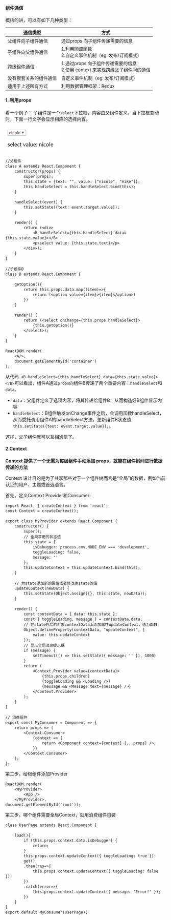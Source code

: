 #### 组件通信

概括的讲，可以有如下几种类型：

| 通信类型 | 方式 |
| ------ | ------ |
| 父组件向子组件通信 | 通过props 向子组件传递需要的信息 |
| 子组件向父组件通信 | 1.利用回调函数<br> 2.自定义事件机制（eg: 发布/订阅模式）|
| 跨级组件通信 | 1.通过props 向子组件传递需要的信息<br> 2.使用 context 来实现跨级父子组件间的通信 |
| 没有嵌套关系的组件通信 | 自定义事件机制（eg: 发布/订阅模式） |
| 适用于上述所有方式 | 利用数据管理框架：Redux|


#### 1. 利用props

看一个例子：
子组件是一个```select```下拉框，内容由父组件定义。当下拉框变动时，下面一行文字会显示相应的选择内容。

![](/assets/communication-1.webp)


```
//父组件
class A extends React.Component {
    constructor(props) {
        super(props);
        this.state = {text: "", value: ["nicole", "mike"]};
        this.handleSelect = this.handleSelect.bind(this);
    }

    handleSelect(event) {
        this.setState({text: event.target.value});
    }

    render() {
        return (<div>
            <B handleSelect={this.handleSelect} data={this.state.value}></B>
            <p>select value: {this.state.text}</p>
        </div>);
    }
}

//子组件B
class B extends React.Component {

    getOption(){
        return this.props.data.map((item)=>{
            return (<option value={item}>{item}</option>)
        })
    }

    render() {
        return (<select onChange={this.props.handleSelect}>
            {this.getOption()}
        </select>);
    }
}

ReactDOM.render(
    <A/>,
    document.getElementById('container')
);
```

从代码``` <B handleSelect={this.handleSelect} data={this.state.value}></B>```可以看出，组件A通过```props```向组件B传递了两个重要内容：```handleSelect```和```data```。
* ```data```：父组件定义了选项内容，将其传递给组件B，从而构造好B组件显示内容
* ```handleSelect```：B组件触发onChange事件之后，会调用函数handleSelect，从而委托调用组件A的handleSelect方法，更新组件B状态值```this.setState({text: event.target.value});```。

这样，父子组件就可以互相通信了。

#### 2.Context

**Context 提供了一个无需为每层组件手动添加 props，就能在组件树间进行数据传递的方法**

Context 设计目的是为了共享那些对于一个组件树而言是“全局”的数据，例如当前认证的用户、主题或首选语言。

首先，定义Context Provider和Consumer:
```
import React, { createContext } from 'react';
const Context = createContext();

export class MyProvider extends React.Component {
    constructor() {
        super();
        // 全局享用的状态值
        this.state = {
            isDebugger: process.env.NODE_ENV === 'development',
            toggleLoading: false,
            message: ''
        };
        this.updateContext = this.updateContext.bind(this);
    }

    // 为state添加新的属性或者修改原state的值
    updateContext(newData) {
        this.setState(Object.assign({}, this.state, newData));
    }
    
    render() {
        const contextData = { data: this.state };
        const { toggleLoading, message } = contextData.data;
        // 在state外层的对象contextData上添加属性updateContext，值为函数
        Object.defineProperty(contextData, "updateContext", {
            value: this.updateContext
        });
        // 显示全局消息提示框
        if (message) {
            setTimeout(() => this.setState({ message: '' }), 1000)
        }
        return (
            <Context.Provider value={contextData}>
                {this.props.children}
                {toggleLoading && <Loading />}
                {message && <Message text={message} />}
            </Context.Provider>
        );
    }
}

// 消费组件
export const MyConsumer = Component => {
    return props => (
        <Context.Consumer>
            {context => {
                return <Component context={context} {...props} />;
            }}
        </Context.Consumer>
    );
};
```

第二步，给根组件添加Provider

```
ReactDOM.render(
    <MyProvider>
        <App />
    </MyProvider>,
document.getElementById('root'));
```

第三步，哪个组件需要全局Context，就用消费组件包装

```
class UserPage extends React.Component {

    load(){
        if (this.props.context.data.isDebugger) {
            return;
        }
        this.props.context.updateContext({ toggleLoading: true });
        get()
        .then(res=>{
            this.props.context.updateContext({ toggleLoading: false });
        })
        .catch(error=>{
            this.props.context.updateContext({ message: 'Error!' });
        })
    }
}
export default MyConsumer(UserPage);
```
